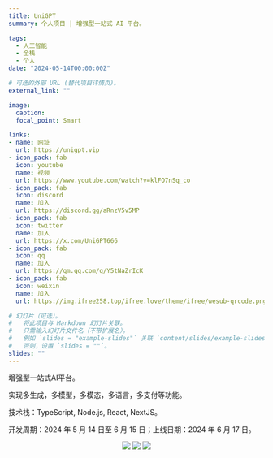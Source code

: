 ```yaml
---
title: UniGPT
summary: 个人项目 | 增强型一站式 AI 平台。

tags:
  - 人工智能
  - 全栈
  - 个人
date: "2024-05-14T00:00:00Z"

# 可选的外部 URL (替代项目详情页)。
external_link: ""

image:
  caption:
  focal_point: Smart

links:
- name: 网址
  url: https://unigpt.vip
- icon_pack: fab
  icon: youtube
  name: 视频
  url: https://www.youtube.com/watch?v=klFO7nSq_co
- icon_pack: fab
  icon: discord
  name: 加入
  url: https://discord.gg/aRnzV5v5MP
- icon_pack: fab
  icon: twitter
  name: 加入
  url: https://x.com/UniGPT666
- icon_pack: fab
  icon: qq
  name: 加入
  url: https://qm.qq.com/q/Y5tNaZrIcK
- icon_pack: fab
  icon: weixin
  name: 加入
  url: https://img.ifree258.top/ifree.love/theme/ifree/wesub-qrcode.png

# 幻灯片（可选）。
#   将此项目与 Markdown 幻灯片关联。
#   只需输入幻灯片文件名（不带扩展名）。
#   例如 `slides = "example-slides"` 关联 `content/slides/example-slides.md`。
#   否则，设置 `slides = ""`。
slides: ""
---
```


增强型一站式AI平台。

实现多生成，多模型，多模态，多语言，多支付等功能。

技术栈：TypeScript, Node.js, React, NextJS。

开发周期：2024 年 5 月 14 日至 6 月 15 日；上线日期：2024 年 6 月 17 日。

<p align='center'>
<a href="https://unigpt.vip"><img src="https://img.ifree258.top/me.ifree.love/projects/20240617-1-01.png"></a>
<a href="https://unigpt.vip"><img src="https://img.ifree258.top/me.ifree.love/projects/20240617-1-02.png"></a>
<a href="https://unigpt.vip"><img src="https://img.ifree258.top/me.ifree.love/projects/20240617-1-03.png"></a>
</p>
